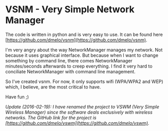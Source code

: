 

# VSNM - Very Simple Network Manager

The code is written in python and is very easy to use. It can be found here
[https://github.com/dmelo/vsnm](https://github.com/dmelo/vsnm).

I'm very angry about the way NetworkManager manages my network. Not because it
uses graphical interface. But because when I want to change something by command
line, there comes NetworkManager minutes/seconds afterwards to creep everything.
I find it very hard to conciliate NetworkManager with command line management.

So I've created vsnm. For now, it only supports wifi (WPA/WPA2 and WEP) which,
I believe, are the most critical to have.

Have fun ;)

*Update (2016-02-19): I have renamed the project to VSWM (Very Simple Wireless
Manager) since the software deals exclusively with wireless networks. The GitHub
link for the project is
[https://github.com/dmelo/vswm](https://github.com/dmelo/vswm).*


